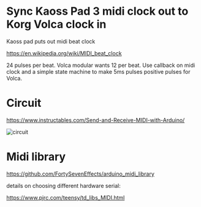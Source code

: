 # Sync Kaoss Pad 3 midi clock out to Korg Volca clock in

Kaoss pad puts out midi beat clock

https://en.wikipedia.org/wiki/MIDI_beat_clock

24 pulses per beat. Volca modular wants 12 per beat. 
Use callback on midi clock and a simple state machine to make 5ms pulses positive pulses for Volca.

# Circuit

https://www.instructables.com/Send-and-Receive-MIDI-with-Arduino/

![circuit](https://content.instructables.com/ORIG/FHN/J43V/H6MEVNIE/FHNJ43VH6MEVNIE.jpg?auto=webp&frame=1&width=1024&fit=bounds&md=6e9fa64c79e410c4f38b10631f547327)


# Midi library

https://github.com/FortySevenEffects/arduino_midi_library

details on choosing different hardware serial:

https://www.pjrc.com/teensy/td_libs_MIDI.html
